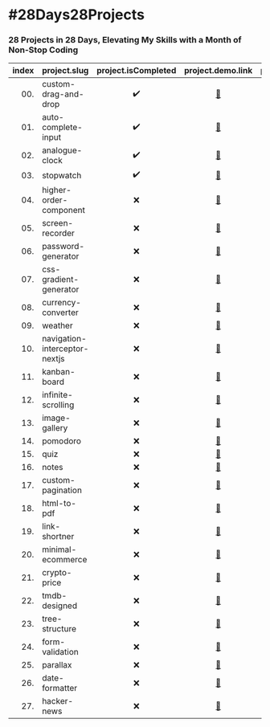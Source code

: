 # #28Days28Projects

### 28 Projects in 28 Days, Elevating My Skills with a Month of Non-Stop Coding

| index | project.slug                  | project.isCompleted |                     project.demo.link                      |                             project.code.link                             |
| ----: | ----------------------------- | :-----------------: | :--------------------------------------------------------: | :-----------------------------------------------------------------------: |
|   00. | custom-drag-and-drop          | :heavy_check_mark:  |     [:link:](https://00-custom-drag-and-drop.kruz.me)      |     [:link:](https://github.com/kruzkasu223/00-custom-drag-and-drop)      |
|   01. | auto-complete-input           | :heavy_check_mark:  |      [:link:](https://01-auto-complete-input.kruz.me)      |      [:link:](https://github.com/kruzkasu223/01-auto-complete-input)      |
|   02. | analogue-clock                | :heavy_check_mark:  |        [:link:](https://02-analogue-clock.kruz.me)         |        [:link:](https://github.com/kruzkasu223/02-analogue-clock)         |
|   03. | stopwatch                     | :heavy_check_mark:  |           [:link:](https://03-stopwatch.kruz.me)           |           [:link:](https://github.com/kruzkasu223/03-stopwatch)           |
|   04. | higher-order-component        |         :x:         |    [:link:](https://04-higher-order-component.kruz.me)     |    [:link:](https://github.com/kruzkasu223/04-higher-order-component)     |
|   05. | screen-recorder               |         :x:         |        [:link:](https://05-screen-recorder.kruz.me)        |        [:link:](https://github.com/kruzkasu223/05-screen-recorder)        |
|   06. | password-generator            |         :x:         |      [:link:](https://06-password-generator.kruz.me)       |      [:link:](https://github.com/kruzkasu223/06-password-generator)       |
|   07. | css-gradient-generator        |         :x:         |    [:link:](https://07-css-gradient-generator.kruz.me)     |    [:link:](https://github.com/kruzkasu223/07-css-gradient-generator)     |
|   08. | currency-converter            |         :x:         |      [:link:](https://08-currency-converter.kruz.me)       |      [:link:](https://github.com/kruzkasu223/08-currency-converter)       |
|   09. | weather                       |         :x:         |            [:link:](https://09-weather.kruz.me)            |            [:link:](https://github.com/kruzkasu223/09-weather)            |
|   10. | navigation-interceptor-nextjs |         :x:         | [:link:](https://10-navigation-interceptor-nextjs.kruz.me) | [:link:](https://github.com/kruzkasu223/10-navigation-interceptor-nextjs) |
|   11. | kanban-board                  |         :x:         |         [:link:](https://11-kanban-board.kruz.me)          |         [:link:](https://github.com/kruzkasu223/11-kanban-board)          |
|   12. | infinite-scrolling            |         :x:         |      [:link:](https://12-infinite-scrolling.kruz.me)       |      [:link:](https://github.com/kruzkasu223/12-infinite-scrolling)       |
|   13. | image-gallery                 |         :x:         |         [:link:](https://13-image-gallery.kruz.me)         |         [:link:](https://github.com/kruzkasu223/13-image-gallery)         |
|   14. | pomodoro                      |         :x:         |           [:link:](https://14-pomodoro.kruz.me)            |           [:link:](https://github.com/kruzkasu223/14-pomodoro)            |
|   15. | quiz                          |         :x:         |             [:link:](https://15-quiz.kruz.me)              |             [:link:](https://github.com/kruzkasu223/15-quiz)              |
|   16. | notes                         |         :x:         |             [:link:](https://16-notes.kruz.me)             |             [:link:](https://github.com/kruzkasu223/16-notes)             |
|   17. | custom-pagination             |         :x:         |       [:link:](https://17-custom-pagination.kruz.me)       |       [:link:](https://github.com/kruzkasu223/17-custom-pagination)       |
|   18. | html-to-pdf                   |         :x:         |          [:link:](https://18-html-to-pdf.kruz.me)          |          [:link:](https://github.com/kruzkasu223/18-html-to-pdf)          |
|   19. | link-shortner                 |         :x:         |         [:link:](https://19-link-shortner.kruz.me)         |         [:link:](https://github.com/kruzkasu223/19-link-shortner)         |
|   20. | minimal-ecommerce             |         :x:         |       [:link:](https://20-minimal-ecommerce.kruz.me)       |       [:link:](https://github.com/kruzkasu223/20-minimal-ecommerce)       |
|   21. | crypto-price                  |         :x:         |         [:link:](https://21-crypto-price.kruz.me)          |         [:link:](https://github.com/kruzkasu223/21-crypto-price)          |
|   22. | tmdb-designed                 |         :x:         |         [:link:](https://22-tmdb-designed.kruz.me)         |         [:link:](https://github.com/kruzkasu223/22-tmdb-designed)         |
|   23. | tree-structure                |         :x:         |        [:link:](https://23-tree-structure.kruz.me)         |        [:link:](https://github.com/kruzkasu223/23-tree-structure)         |
|   24. | form-validation               |         :x:         |        [:link:](https://24-form-validation.kruz.me)        |        [:link:](https://github.com/kruzkasu223/24-form-validation)        |
|   25. | parallax                      |         :x:         |           [:link:](https://25-parallax.kruz.me)            |           [:link:](https://github.com/kruzkasu223/25-parallax)            |
|   26. | date-formatter                |         :x:         |        [:link:](https://26-date-formatter.kruz.me)         |        [:link:](https://github.com/kruzkasu223/26-date-formatter)         |
|   27. | hacker-news                   |         :x:         |          [:link:](https://27-hacker-news.kruz.me)          |          [:link:](https://github.com/kruzkasu223/27-hacker-news)          |
